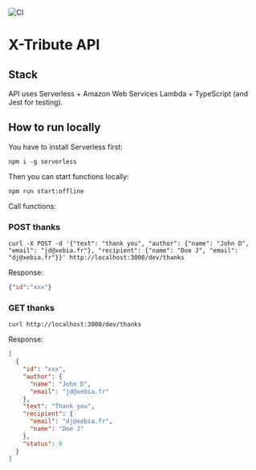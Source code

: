 ![CI](https://github.com/xebia-france/x-tribute-api/workflows/CI/badge.svg)

# X-Tribute API

## Stack

API uses Serverless + Amazon Web Services Lambda + TypeScript (and Jest for testing).

## How to run locally

You have to install Serverless first:

````shell script
npm i -g serverless
````

Then you can start functions locally:

```shell script
npm run start:offline
```

Call functions:

### POST thanks

```shell script
curl -X POST -d '{"text": "thank you", "author": {"name": "John D", "email": "jd@xebia.fr"}, "recipient": {"name": "Doe J", "email": "dj@xebia.fr"}}' http://localhost:3000/dev/thanks
```

Response:
````json
{"id":"xxx"}
````

### GET thanks

```shell script
curl http://localhost:3000/dev/thanks
```

Response:
```json
[
  {
    "id": "xxx",
    "author": {
      "name": "John D",
      "email": "jd@xebia.fr"
    },
    "text": "Thank you",
    "recipient": {
      "email": "dj@xebia.fr",
      "name": "Doe J"
    },
    "status": 0
  }
]
```
